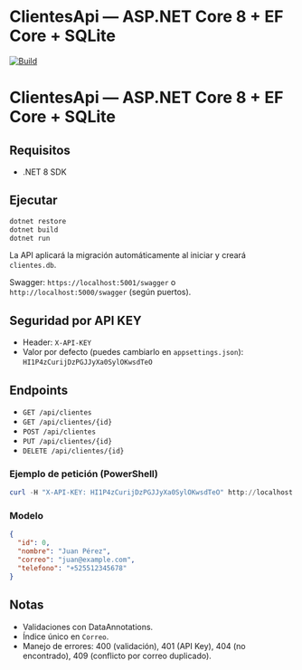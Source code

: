 # ClientesApi — ASP.NET Core 8 + EF Core + SQLite

[![Build](https://github.com/USERNAME/clientes-api-dotnet/actions/workflows/ci.yml/badge.svg)](https://github.com/USERNAME/clientes-api-dotnet/actions)

# ClientesApi — ASP.NET Core 8 + EF Core + SQLite

## Requisitos
- .NET 8 SDK

## Ejecutar
```bash
dotnet restore
dotnet build
dotnet run
```
La API aplicará la migración automáticamente al iniciar y creará `clientes.db`.

Swagger: `https://localhost:5001/swagger` o `http://localhost:5000/swagger` (según puertos).

## Seguridad por API KEY
- Header: `X-API-KEY`
- Valor por defecto (puedes cambiarlo en `appsettings.json`): `HI1P4zCurijDzPGJJyXa0SylOKwsdTeO`

## Endpoints
- `GET /api/clientes`
- `GET /api/clientes/{id}`
- `POST /api/clientes`
- `PUT /api/clientes/{id}`
- `DELETE /api/clientes/{id}`

### Ejemplo de petición (PowerShell)
```powershell
curl -H "X-API-KEY: HI1P4zCurijDzPGJJyXa0SylOKwsdTeO" http://localhost:5000/api/clientes
```

### Modelo
```json
{
  "id": 0,
  "nombre": "Juan Pérez",
  "correo": "juan@example.com",
  "telefono": "+525512345678"
}
```

## Notas
- Validaciones con DataAnnotations.
- Índice único en `Correo`.
- Manejo de errores: 400 (validación), 401 (API Key), 404 (no encontrado), 409 (conflicto por correo duplicado).
